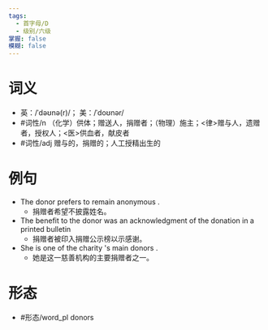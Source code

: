 ```yaml
---
tags:
  - 首字母/D
  - 级别/六级
掌握: false
模糊: false
---
```

# 词义
- 英：/ˈdəʊnə(r)/； 美：/ˈdoʊnər/
- #词性/n  （化学）供体；赠送人，捐赠者；（物理）施主；<律>赠与人，遗赠者，授权人；<医>供血者，献皮者
- #词性/adj  赠与的，捐赠的；人工授精出生的
# 例句
- The donor prefers to remain anonymous .
	- 捐赠者希望不披露姓名。
- The benefit to the donor was an acknowledgment of the donation in a printed bulletin
	- 捐赠者被印入捐赠公示榜以示感谢。
- She is one of the charity 's main donors .
	- 她是这一慈善机构的主要捐赠者之一。
# 形态
- #形态/word_pl donors
